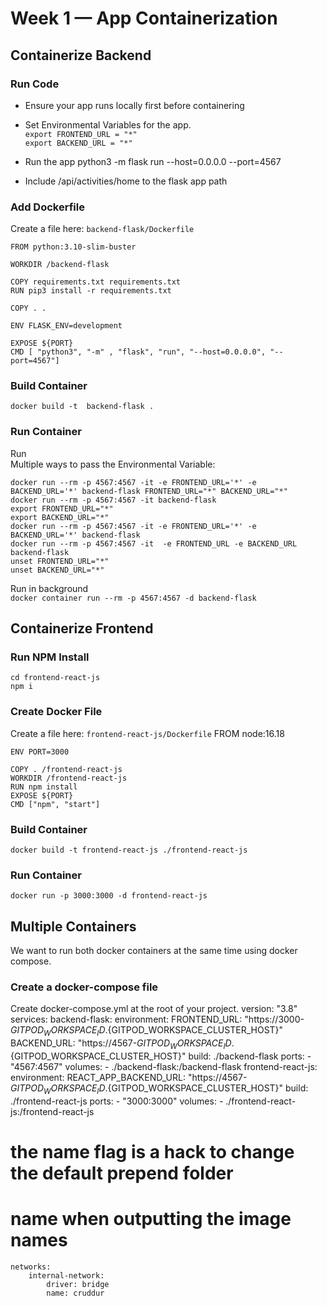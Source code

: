 # Week 1 — App Containerization

## Containerize Backend
### Run Code
* Ensure your app runs locally first before containering
- Set Environmental Variables for the app.  <br>
    `export FRONTEND_URL = "*"`<br>
    `export BACKEND_URL = "*"`

- Run the app
    python3 -m flask run --host=0.0.0.0 --port=4567

- Include /api/activities/home to the flask app path

### Add Dockerfile
Create a file here: `backend-flask/Dockerfile`

    FROM python:3.10-slim-buster

    WORKDIR /backend-flask

    COPY requirements.txt requirements.txt
    RUN pip3 install -r requirements.txt

    COPY . .

    ENV FLASK_ENV=development

    EXPOSE ${PORT}
    CMD [ "python3", "-m" , "flask", "run", "--host=0.0.0.0", "--port=4567"]

### Build Container
`docker build -t  backend-flask .`

### Run Container
Run <br>
Multiple ways to pass the Environmental Variable:

    docker run --rm -p 4567:4567 -it -e FRONTEND_URL='*' -e BACKEND_URL='*' backend-flask FRONTEND_URL="*" BACKEND_URL="*"
    docker run --rm -p 4567:4567 -it backend-flask
    export FRONTEND_URL="*"
    export BACKEND_URL="*"
    docker run --rm -p 4567:4567 -it -e FRONTEND_URL='*' -e BACKEND_URL='*' backend-flask
    docker run --rm -p 4567:4567 -it  -e FRONTEND_URL -e BACKEND_URL backend-flask
    unset FRONTEND_URL="*"
    unset BACKEND_URL="*"

Run in background<br>
`docker container run --rm -p 4567:4567 -d backend-flask`

## Containerize Frontend
### Run NPM Install

    cd frontend-react-js
    npm i

### Create Docker File
Create a file here: `frontend-react-js/Dockerfile`
    FROM node:16.18

    ENV PORT=3000

    COPY . /frontend-react-js
    WORKDIR /frontend-react-js
    RUN npm install
    EXPOSE ${PORT}
    CMD ["npm", "start"]

### Build Container
    docker build -t frontend-react-js ./frontend-react-js

### Run Container
    docker run -p 3000:3000 -d frontend-react-js

## Multiple Containers
We want to run both docker containers at the same time using docker compose.
### Create a docker-compose file
Create docker-compose.yml at the root of your project.
    version: "3.8"
    services:
        backend-flask:
            environment:
                FRONTEND_URL: "https://3000-${GITPOD_WORKSPACE_ID}.${GITPOD_WORKSPACE_CLUSTER_HOST}"
                BACKEND_URL: "https://4567-${GITPOD_WORKSPACE_ID}.${GITPOD_WORKSPACE_CLUSTER_HOST}"
            build: ./backend-flask
            ports:
                - "4567:4567"
            volumes:
                - ./backend-flask:/backend-flask
        frontend-react-js:
            environment:
                REACT_APP_BACKEND_URL: "https://4567-${GITPOD_WORKSPACE_ID}.${GITPOD_WORKSPACE_CLUSTER_HOST}"
            build: ./frontend-react-js
            ports:
                - "3000:3000"
            volumes:
                - ./frontend-react-js:/frontend-react-js

# the name flag is a hack to change the default prepend folder
# name when outputting the image names
    networks: 
        internal-network:
            driver: bridge
            name: cruddur